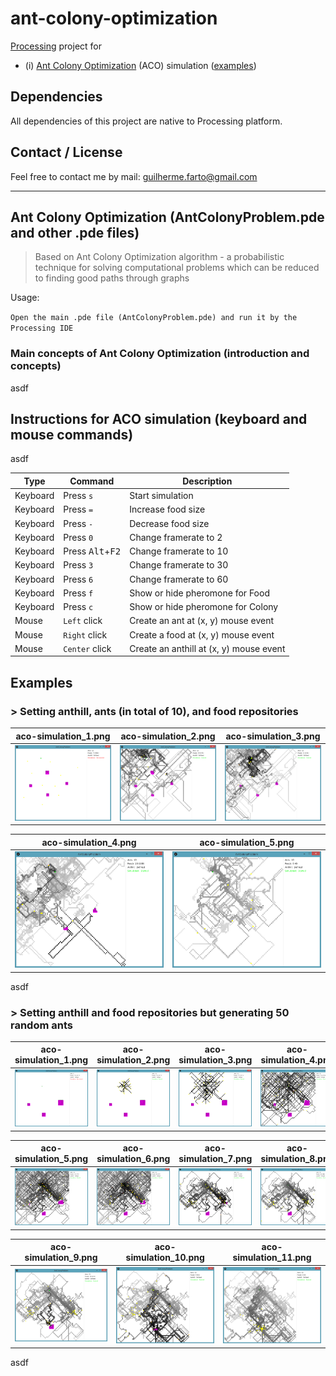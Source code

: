 # ant-colony-optimization

[Processing](https://processing.org/) project for
* (i) [Ant Colony Optimization](#aco) (ACO) simulation ([examples](#all-examples))

## Dependencies

All dependencies of this project are native to Processing platform.

## Contact / License

Feel free to contact me by mail: guilherme.farto@gmail.com

---

<a name="aco"></a>
## Ant Colony Optimization (AntColonyProblem.pde and other .pde files)
> Based on Ant Colony Optimization algorithm - a probabilistic technique for solving computational problems which can be reduced to finding good paths through graphs

Usage:

`Open the main .pde file (AntColonyProblem.pde) and run it by the Processing IDE`

### Main concepts of Ant Colony Optimization (introduction and concepts)

asdf

<a name="aco-instructions"></a>
## Instructions for ACO simulation (keyboard and mouse commands)

asdf

| Type        | Command        | Description                             |
| ----------- | -------------- | --------------------------------------- |
| Keyboard    | Press `s`      | Start simulation                        |
| Keyboard    | Press `=`      | Increase food size                      |
| Keyboard    | Press `-`      | Decrease food size                      |
| Keyboard    | Press `0`      | Change framerate to 2                   |
| Keyboard    | Press <kbd>Alt</kbd>+<kbd>F2</kbd>      | Change framerate to 10                  |
| Keyboard    | Press `3`      | Change framerate to 30                  |
| Keyboard    | Press `6`      | Change framerate to 60                  |
| Keyboard    | Press `f`      | Show or hide pheromone for Food         |
| Keyboard    | Press `c`      | Show or hide pheromone for Colony       |
| Mouse       | `Left` click   | Create an ant at (x, y) mouse event     |
| Mouse       | `Right` click  | Create a food at (x, y) mouse event     |
| Mouse       | `Center` click | Create an anthill at (x, y) mouse event |

<a name="all-examples"></a>
## Examples

<a name="aco-examples-1"></a>
### > Setting anthill, ants (in total of 10), and food repositories

| aco-simulation_1.png     | aco-simulation_2.png     | aco-simulation_3.png     |
| ------------------------ | ------------------------ | ------------------------ |
| ![](examples/1/aco-simulation_1.png) | ![](examples/1/aco-simulation_2.png) | ![](examples/1/aco-simulation_3.png) |

| aco-simulation_4.png     | aco-simulation_5.png     |
| ------------------------ | ------------------------ |
| ![](examples/1/aco-simulation_4.png) | ![](examples/1/aco-simulation_5.png) |

asdf

<a name="aco-examples-2"></a>
### > Setting anthill and food repositories but generating 50 random ants

| aco-simulation_1.png     | aco-simulation_2.png     | aco-simulation_3.png     | aco-simulation_4.png     |
| ------------------------ | ------------------------ | ------------------------ | ------------------------ |
| ![](examples/2/aco-simulation_1.png) | ![](examples/2/aco-simulation_2.png) | ![](examples/2/aco-simulation_3.png) | ![](examples/2/aco-simulation_4.png) |

| aco-simulation_5.png     | aco-simulation_6.png     | aco-simulation_7.png     | aco-simulation_8.png     |
| ------------------------ | ------------------------ | ------------------------ | ------------------------ |
| ![](examples/2/aco-simulation_5.png) | ![](examples/2/aco-simulation_6.png) | ![](examples/2/aco-simulation_7.png) | ![](examples/2/aco-simulation_8.png) |

| aco-simulation_9.png     | aco-simulation_10.png     | aco-simulation_11.png     |
| ------------------------ | ------------------------ | ------------------------ |
| ![](examples/2/aco-simulation_9.png) | ![](examples/2/aco-simulation_10.png) | ![](examples/2/aco-simulation_11.png) |

asdf
